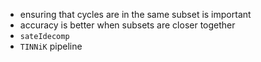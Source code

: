 

- ensuring that cycles are in the same subset is important
- accuracy is better when subsets are closer together
- `sateIdecomp`
- `TINNiK` pipeline
